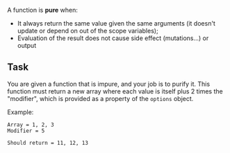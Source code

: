 A function is <b>pure</b> when:

- It always return the same value given the same arguments (it doesn't update or depend on out of the scope variables);
- Evaluation of the result does not cause side effect (mutations...) or output


## Task

You are given a function that is impure, and your job is to purify it. This function must return a new array where each value is itself plus 2 times the "modifier", which is provided as a property of the `options` object.

Example:

```
Array = 1, 2, 3
Modifier = 5

Should return = 11, 12, 13
```